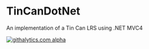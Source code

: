 TinCanDotNet
============

An implementation of a Tin Can LRS using .NET MVC4

[![githalytics.com alpha](https://cruel-carlota.pagodabox.com/8c3a2d3b143312c3d06c40b2c2b79fe7 "githalytics.com")](http://githalytics.com/codefly/TinCanDotNet)